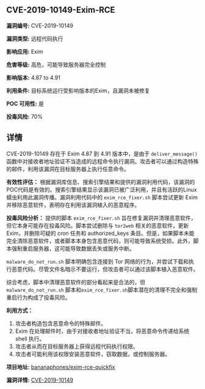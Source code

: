 ## CVE-2019-10149-Exim-RCE

**漏洞编号:** CVE-2019-10149

**漏洞类型:** 远程代码执行

**影响应用:** Exim

**危害等级:** 高危，可能导致服务器完全控制

**影响版本:** 4.87 to 4.91

**利用条件:** 目标系统运行受影响版本的Exim，且漏洞未被修复

**POC 可用性:** 是

**投毒风险:** 70%

## 详情

CVE-2019-10149 存在于 Exim 4.87 到 4.91 版本中，是由于 `deliver_message()` 函数中对接收者地址验证不当造成的远程命令执行漏洞。攻击者可以通过构造特殊的邮件，利用该漏洞在目标服务器上执行任意命令。

**有效性评估：**
根据漏洞库信息、搜索引擎结果和提供的漏洞利用代码，该漏洞的POC代码是有效的。搜索引擎结果显示该漏洞已被广泛利用，并且有活跃的Linux蠕虫利用此漏洞传播。漏洞利用代码中的 `exim_rce_fixer.sh` 脚本尝试更新 Exim 并移除恶意软件，表明存在利用该漏洞植入的恶意程序。

**投毒风险分析：**
提供的脚本 `exim_rce_fixer.sh` 旨在修复漏洞并清理恶意软件，但它本身可能存在投毒风险。脚本尝试删除与 `tor2web` 相关的恶意软件，更新 Exim，并删除可疑的 cron 任务和 authorized_keys 条目。但是，如果脚本未能完全清除恶意软件，或者脚本本身包含恶意代码，则可能导致系统受损。此外，脚本强制重启服务器，这可能导致数据丢失或服务中断。

`malware_do_not_run.sh` 脚本明确包含连接到 Tor 网络的行为，并尝试下载和执行恶意代码。尽管文件名暗示不要运行，但攻击者可以通过该脚本植入恶意软件。

综合考虑，脚本中清理恶意软件的部分看起来是合法的，但 `malware_do_not_run.sh` 脚本和`exim_rce_fixer.sh`脚本潜在的清理不完全和强制重启行为构成了投毒风险。

**利用方式：**
1.  攻击者构造包含恶意命令的特殊邮件。
2.  Exim 在处理邮件时，由于对接收者地址验证不当，将恶意命令传递给系统 shell 执行。
3.  攻击者从而在目标服务器上获得远程代码执行权限。
4.  攻击者可能利用该权限安装恶意软件，窃取数据，或控制服务器。

**项目地址:** [bananaphones/exim-rce-quickfix](https://github.com/bananaphones/exim-rce-quickfix)

**漏洞详情:** [CVE-2019-10149](https://nvd.nist.gov/vuln/detail/CVE-2019-10149)
